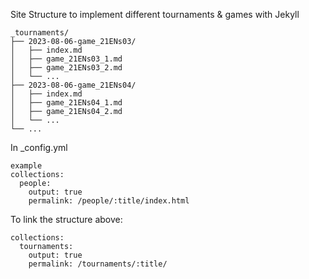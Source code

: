 Site Structure to implement different tournaments & games with Jekyll

```
_tournaments/
├── 2023-08-06-game_21ENs03/
│   ├── index.md
│   ├── game_21ENs03_1.md
│   ├── game_21ENs03_2.md
│   └── ...
├── 2023-08-06-game_21ENs04/
│   ├── index.md
│   ├── game_21ENs04_1.md
│   ├── game_21ENs04_2.md
│   └── ...
└── ...
```
In _config.yml
```
example
collections:
  people:
    output: true
    permalink: /people/:title/index.html
```
To link the structure above:
```
collections:
  tournaments:
    output: true
    permalink: /tournaments/:title/
```
